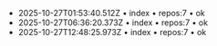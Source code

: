 - 2025-10-27T01:53:40.512Z • index • repos:7 • ok
- 2025-10-27T06:36:20.373Z • index • repos:7 • ok
- 2025-10-27T12:48:25.973Z • index • repos:7 • ok
